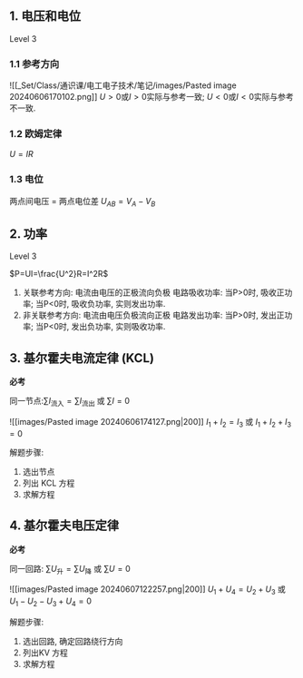 
## 1. 电压和电位
Level 3

### 1.1 参考方向

![[_Set/Class/通识课/电工电子技术/笔记/images/Pasted image 20240606170102.png]]
$U>0$或$I>0$实际与参考一致;
$U<0$或$I<0$实际与参考不一致.

### 1.2 欧姆定律

$U=IR$

### 1.3 电位

两点间电压 = 两点电位差
$U_{AB} =V_A - V_B$

## 2. 功率
Level 3

$P=UI=\frac{U^2}R=I^2R$


1. 关联参考方向: 电流由电压的正极流向负极
    电路吸收功率: 
        当P>0时, 吸收正功率;
        当P<0时, 吸收负功率, 实则发出功率. 
2. 非关联参考方向: 电流由电压负极流向正极
    电路发出功率:
        当P>0时, 发出正功率;
        当P<0时, 发出负功率, 实则吸收功率. 

## 3. 基尔霍夫电流定律 (KCL)
**必考**

同一节点:$\sum I_\text{流入}=\sum I_\text{流出 }{\text{或 }\sum I=0}$

![[images/Pasted image 20240606174127.png|200]]
$I_1+I_2=I_3$ 或 $I_1+I_2+I_3=0$

解题步骤:
1. 选出节点
2. 列出 KCL 方程
3. 求解方程

## 4. 基尔霍夫电压定律  
**必考**

同一回路: $\sum U_\text{升}=\sum U_\text{降}{\text{ 或 }\sum U=0}$

![[images/Pasted image 20240607122257.png|200]]
$U_1+U_4=U_2+U_3$  或 $U_1-U_2-U_3+U_4=0$

解题步骤:
1. 选出回路, 确定回路绕行方向
2. 列出KV 方程
3. 求解方程

